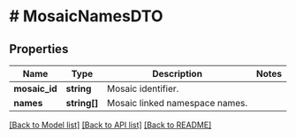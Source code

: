 # # MosaicNamesDTO

## Properties

Name | Type | Description | Notes
------------ | ------------- | ------------- | -------------
**mosaic_id** | **string** | Mosaic identifier. |
**names** | **string[]** | Mosaic linked namespace names. |

[[Back to Model list]](../../README.md#models) [[Back to API list]](../../README.md#endpoints) [[Back to README]](../../README.md)
